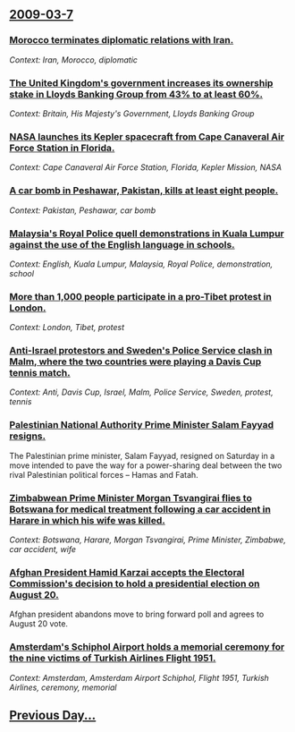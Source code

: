 ## [2009-03-7](/news/2009/03/7/index.md)

### [ Morocco terminates diplomatic relations with Iran. ](/news/2009/03/7/morocco-terminates-diplomatic-relations-with-iran.md)
_Context: Iran, Morocco, diplomatic_

### [ The United Kingdom's government increases its ownership stake in Lloyds Banking Group from 43% to at least 60%. ](/news/2009/03/7/the-united-kingdom-s-government-increases-its-ownership-stake-in-lloyds-banking-group-from-43-to-at-least-60.md)
_Context: Britain, His Majesty's Government, Lloyds Banking Group_

### [ NASA launches its Kepler spacecraft from Cape Canaveral Air Force Station in Florida. ](/news/2009/03/7/nasa-launches-its-kepler-spacecraft-from-cape-canaveral-air-force-station-in-florida.md)
_Context: Cape Canaveral Air Force Station, Florida, Kepler Mission, NASA_

### [ A car bomb in Peshawar, Pakistan, kills at least eight people.  ](/news/2009/03/7/a-car-bomb-in-peshawar-pakistan-kills-at-least-eight-people.md)
_Context: Pakistan, Peshawar, car bomb_

### [ Malaysia's Royal Police quell demonstrations in Kuala Lumpur against the use of the English language in schools. ](/news/2009/03/7/malaysia-s-royal-police-quell-demonstrations-in-kuala-lumpur-against-the-use-of-the-english-language-in-schools.md)
_Context: English, Kuala Lumpur, Malaysia, Royal Police, demonstration, school_

### [ More than 1,000 people participate in a pro-Tibet protest in London.  ](/news/2009/03/7/more-than-1-000-people-participate-in-a-pro-tibet-protest-in-london.md)
_Context: London, Tibet, protest_

### [ Anti-Israel protestors and Sweden's Police Service clash in Malm, where the two countries were playing a Davis Cup tennis match. ](/news/2009/03/7/anti-israel-protestors-and-sweden-s-police-service-clash-in-malmo-where-the-two-countries-were-playing-a-davis-cup-tennis-match.md)
_Context: Anti, Davis Cup, Israel, Malm, Police Service, Sweden, protest, tennis_

### [ Palestinian National Authority Prime Minister Salam Fayyad resigns. ](/news/2009/03/7/palestinian-national-authority-prime-minister-salam-fayyad-resigns.md)
The Palestinian prime minister, Salam Fayyad, resigned on Saturday in a move intended to pave the way for a power-sharing deal between the two rival Palestinian political forces &ndash; Hamas and Fatah.

### [ Zimbabwean Prime Minister Morgan Tsvangirai flies to Botswana for medical treatment following a car accident in Harare in which his wife was killed. ](/news/2009/03/7/zimbabwean-prime-minister-morgan-tsvangirai-flies-to-botswana-for-medical-treatment-following-a-car-accident-in-harare-in-which-his-wife-wa.md)
_Context: Botswana, Harare, Morgan Tsvangirai, Prime Minister, Zimbabwe, car accident, wife_

### [ Afghan President Hamid Karzai accepts the Electoral Commission's decision to hold a presidential election on August 20. ](/news/2009/03/7/afghan-president-hamid-karzai-accepts-the-electoral-commission-s-decision-to-hold-a-presidential-election-on-august-20.md)
Afghan president abandons move to bring forward poll and agrees to August 20 vote.

### [ Amsterdam's Schiphol Airport holds a memorial ceremony for the nine victims of Turkish Airlines Flight 1951. ](/news/2009/03/7/amsterdam-s-schiphol-airport-holds-a-memorial-ceremony-for-the-nine-victims-of-turkish-airlines-flight-1951.md)
_Context: Amsterdam, Amsterdam Airport Schiphol, Flight 1951, Turkish Airlines, ceremony, memorial_

## [Previous Day...](/news/2009/03/6/index.md)

